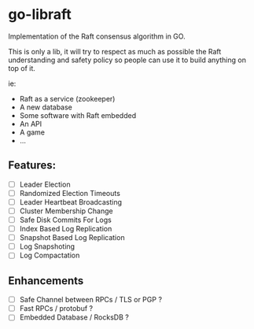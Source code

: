 # go-libraft
Implementation of the Raft consensus algorithm in GO.

This is only a lib, it will try to respect as much as possible the Raft understanding and safety policy so people can use it to build anything on top of it.

ie:
 - Raft as a service (zookeeper)
 - A new database
 - Some software with Raft embedded
 - An API
 - A game
 - ...

## Features:

- [ ] Leader Election
- [ ] Randomized Election Timeouts
- [ ] Leader Heartbeat Broadcasting
- [ ] Cluster Membership Change
- [ ] Safe Disk Commits For Logs
- [ ] Index Based Log Replication
- [ ] Snapshot Based Log Replication
- [ ] Log Snapshoting
- [ ] Log Compactation

## Enhancements

- [ ] Safe Channel between RPCs / TLS or PGP ?
- [ ] Fast RPCs / protobuf ?
- [ ] Embedded Database / RocksDB ?
